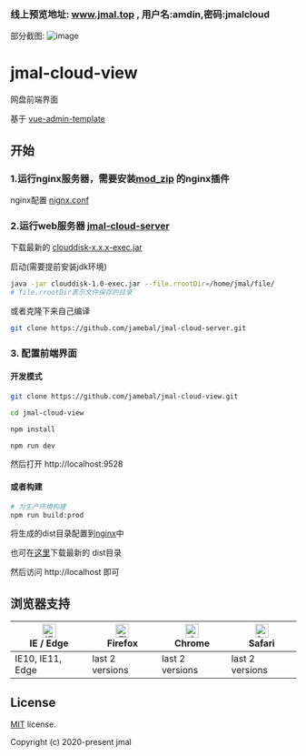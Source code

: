 ### 线上预览地址: www.jmal.top , 用户名:amdin,密码:jmalcloud

部分截图:
![image](https://www.jmal.top/api/file/admin/%E6%88%AA%E5%B1%8F%20133.png.webp)

# jmal-cloud-view
网盘前端界面

基于 [vue-admin-template](https://github.com/PanJiaChen/vue-admin-template)

## 开始

### 1.运行nginx服务器，需要安装[mod_zip](https://github.com/evanmiller/mod_zip) 的nginx插件 

nginx配置 [nignx.conf](https://github.com/jamebal/jmal-cloud-server/blob/master/src/main/resources/nginx.conf)

### 2.运行web服务器 [jmal-cloud-server](https://github.com/jamebal/jmal-cloud-server)

下载最新的 [clouddisk-x.x.x-exec.jar](https://github.com/jamebal/jmal-cloud-server/releases)

启动(需要提前安装jdk环境)
```bash
java -jar clouddisk-1.0-exec.jar --file.rrootDir=/home/jmal/file/
# file.rrootDir表示文件保存的目录
```
或者克隆下来自己编译
```bash
git clone https://github.com/jamebal/jmal-cloud-server.git
```

### 3. 配置前端界面

#### 开发模式
```bash
git clone https://github.com/jamebal/jmal-cloud-view.git

cd jmal-cloud-view

npm install

npm run dev
```
然后打开 http://localhost:9528

#### 或者构建
```bash
# 为生产环境构建
npm run build:prod
```

将生成的dist目录配置到[nginx](https://github.com/jamebal/jmal-cloud-server/blob/master/src/main/resources/nginx.conf)中

也可在[这里](https://github.com/jamebal/jmal-cloud-server/releases)下载最新的 dist目录

然后访问 http://localhost 即可

## 浏览器支持

| [<img src="https://raw.githubusercontent.com/alrra/browser-logos/master/src/edge/edge_48x48.png" alt="IE / Edge" width="24px" height="24px" />](http://godban.github.io/browsers-support-badges/)</br>IE / Edge | [<img src="https://raw.githubusercontent.com/alrra/browser-logos/master/src/firefox/firefox_48x48.png" alt="Firefox" width="24px" height="24px" />](http://godban.github.io/browsers-support-badges/)</br>Firefox | [<img src="https://raw.githubusercontent.com/alrra/browser-logos/master/src/chrome/chrome_48x48.png" alt="Chrome" width="24px" height="24px" />](http://godban.github.io/browsers-support-badges/)</br>Chrome | [<img src="https://raw.githubusercontent.com/alrra/browser-logos/master/src/safari/safari_48x48.png" alt="Safari" width="24px" height="24px" />](http://godban.github.io/browsers-support-badges/)</br>Safari |
| --------- | --------- | --------- | --------- |
| IE10, IE11, Edge| last 2 versions| last 2 versions| last 2 versions

## License

[MIT](https://github.com/jamebal/jmal-cloud-view/blob/master/LICENSE) license.

Copyright (c) 2020-present jmal
